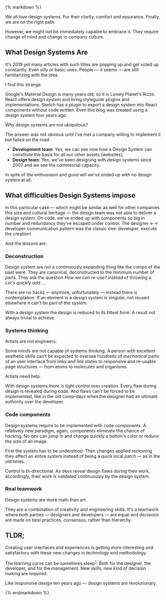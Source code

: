 {% markdown %}

We all love design systems. For their clarity, comfort and assurance. Finally, we are on the right path.

However, we might not be immediately capable to embrace it. They require change of mind and change in company culture.

## What Design Systems Are

It's 2019 yet many articles with such titles are popping up and get voted up constantly. Even silly or basic ones. People &mdash; it seems &mdash; are still familiarizing with the idea.

I find this strange.

Google's Material Design is many years old; so it is Lonely Planet's Rizzo. React offers design system and living styleguide plugins and implementations. Sketch has a plugin to export a design system into React components without code written. Even this blog was created using a design system four years ago.

Why design systems are not ubiquitous?

The answer was not obvious until I've met a company willing to implement it but failed on the road.

- **Development team**: Yes, we can see now how a Design System can constitute the basis for all our other assets (websites);
- **Design team**: Yes, we've been designing with design systems since 2007 and we see the commercial capacity.

In spite of the enthusiasm and good will we've ended up with no design system at all.

## What difficulties Design Systems impose

In this particular case &mdash; which might be similar as well for other companies this size and cultural heritage &mdash; the design team was not able to deliver a design system. On code, we've ended up with components so big in number and redundancy they've escaped under control. The designer &larr;&rarr; developer communication pattern was the classic one: developer, execute the creation!

And the lessons are:

### Deconstruction

Design system are not a continuously expanding thing like the comps of the past were. They are canonical, deconstructed to the minimum number of parts. They ask the question _How we can re-use?_ instead of throwing a _Let's quickly add ..._.

There are no hacks &mdash; anymore, unfortunately &mdash; instead there is contemplation. If an element in a design system is singular, not reused elsewhere it can't be part of the system.

With a design system the design is reduced to its fittest form. A result not always trivial to achieve.

### Systems thinking

Artists are not engineers.

Some minds are not capable of systems thinking. A person with excellent aesthetic skills can't be expected to oversee hundreds of _mechanical_ parts of an user interface from links and link states to responsive and re-usable page structures &mdash; from atoms to molecules and organisms.

Artists need help.

With design systems there is tight control over creation. Every flaw during design is revealed during code. And flaws can't be forced to be implemented, like in the old comp-days when the designer had an ultimate authority over the developer.

### Code components

Design systems require to be implemented with code components. A relatively new paradigm, again, components eliminate the chance of hacking. No dev can jump in and change quickly a button's color or reduce the size of an image.

First the system has to be understood. Then changes applied reckoning they affect an entire system instead of being a quick local patch &mdash; as in the old times.

Control is bi-directional. As devs reveal design flaws during their work, accordingly, their work is validated continuously by the design system.

### Real teamwork

Design systems are more math than art.

They are a combination of creativity and engineering skills. It's a teamwork where both parties &mdash; designers and developers &mdash; are equal and decisions are made on best practices, consensus, rather than hierarchy.

## TLDR;

Creating user interfaces and experiences is getting more interesting and satisfactory with these new changes in technology and methodology.

The learning curve can be sometimes steep<sup id="footnote--1">[1](#footnotes--1)</sup>. Both for the designer, the developer, and for the management. New skills, new kind of decision making are required.

Like responsive design ten years ago &mdash; design systems are revolutionary.

{% endmarkdown %}

